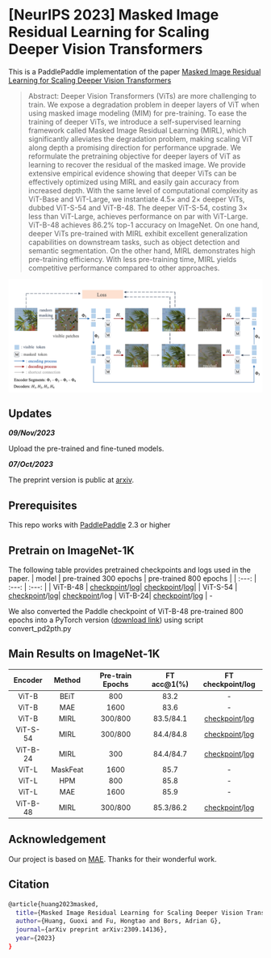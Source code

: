 # [NeurIPS 2023] Masked Image Residual Learning for Scaling Deeper Vision Transformers
This is a PaddlePaddle implementation of the paper [Masked Image Residual Learning for Scaling Deeper Vision Transformers](https://openreview.net/pdf?id=7WTA298wts)
> Abstract: Deeper Vision Transformers (ViTs) are more challenging to train. We expose a
degradation problem in deeper layers of ViT when using masked image modeling
(MIM) for pre-training. To ease the training of deeper ViTs, we introduce a self-supervised learning framework called Masked Image Residual Learning (MIRL),
which significantly alleviates the degradation problem, making scaling ViT along
depth a promising direction for performance upgrade. We reformulate the pretraining objective for deeper layers of ViT as learning to recover the residual of the
masked image. We provide extensive empirical evidence showing that deeper ViTs
can be effectively optimized using MIRL and easily gain accuracy from increased
depth. With the same level of computational complexity as ViT-Base and ViT-Large,
we instantiate 4.5× and 2× deeper ViTs, dubbed ViT-S-54 and ViT-B-48. The
deeper ViT-S-54, costing 3× less than ViT-Large, achieves performance on par with
ViT-Large. ViT-B-48 achieves 86.2% top-1 accuracy on ImageNet. On one hand,
deeper ViTs pre-trained with MIRL exhibit excellent generalization capabilities
on downstream tasks, such as object detection and semantic segmentation. On the
other hand, MIRL demonstrates high pre-training efficiency. With less pre-training
time, MIRL yields competitive performance compared to other approaches.

<div align='center'>
<img src="asset/mirl_arch.png" alt="Architecture" width="880" style="display: block;"/>
</div>





## Updates

***09/Nov/2023***

Upload the pre-trained and fine-tuned models.

***07/Oct/2023***

The preprint version is public at [arxiv](https://arxiv.org/abs/2309.14136).

## Prerequisites
This repo works with [PaddlePaddle](https://www.paddlepaddle.org.cn/en) 2.3 or higher

## Pretrain on ImageNet-1K
The following table provides pretrained checkpoints and logs used in the paper.
| model | pre-trained 300 epochs | pre-trained 800 epochs  |
| :---: | :---: | :---: |
| ViT-B-48 | [checkpoint](https://pan.baidu.com/s/1H3gpMl4-S0gFibv5xbJDHQ?pwd=mirl)/[log](https://pan.baidu.com/s/1ZmW1KyrzLBvD52buX1GqAQ?pwd=mirl)| [checkpoint](https://pan.baidu.com/share/init?surl=bpyLctZy6Ww2QQ-s9KiSjQ&pwd=mirl)/[log](https://pan.baidu.com/s/1XKBXSLbyPqeXFREaTdmupQ?pwd=mirl)|
| ViT-S-54 | [checkpoint](https://pan.baidu.com/s/12CxU36H6a6oObMllwX7izQ?pwd=mirl)/[log](https://pan.baidu.com/s/1IwvQYMjhyGCLXpDFfHXjww?pwd=mirl)| [checkpoint](https://pan.baidu.com/share/init?surl=oF0Gnhhlx6gdgUhIjjDl6Q&pwd=mirl)/log |
ViT-B-24| [checkpoint](https://pan.baidu.com/s/1BLywX8vam47FWMO1zsVxFA?pwd=mirl)/[log](https://pan.baidu.com/s/1yO-ZpjuFZ5erLq-Gy3sTZw?pwd=mirl) | -

We also converted the Paddle checkpoint of ViT-B-48 pre-trained 800 epochs into a PyTorch version ([download link](https://pan.baidu.com/s/1u3Kv1ENTRi3oD-usRkHQSA?pwd=mirl 
)) using script convert_pd2pth.py

## Main Results on ImageNet-1K
| Encoder | Method | Pre-train Epochs | FT acc@1(%) | FT checkpoint/log |
| :---: | :---: | :---: | :---: | :---: |
| ViT-B | BEiT | 800 | 83.2 | - |
| ViT-B | MAE | 1600 | 83.6 | - |
| ViT-B | MIRL | 300/800 | 83.5/84.1 | [checkpoint](https://pan.baidu.com/s/1chhS8_D5EDlHgE07ohOVtw?pwd=mirl)/[log](https://pan.baidu.com/s/15qs-OsoAE_ZVPCZPhChi4g?pwd=mirl) |
| ViT-S-54 | MIRL | 300/800 | 84.4/84.8 | [checkpoint](https://pan.baidu.com/s/1THSNteL07zLSnSLgDm2z8A?pwd=mirl)/[log](https://pan.baidu.com/s/1CZ4ZX5Ja-OYNY8NwWD2mgA?pwd=mirl) |
| ViT-B-24 | MIRL | 300 | 84.4/84.7 | [checkpoint](https://pan.baidu.com/s/1znSpIMcYpH7HCsxr-Cf86A?pwd=mirl)/[log](https://pan.baidu.com/s/1duG4gz3mj64TmNqThXWZvA?pwd=mirl) |
| ViT-L | MaskFeat | 1600 | 85.7 | - |
| ViT-L | HPM | 800 | 85.8 | - |
| ViT-L | MAE | 1600 | 85.9 | - |
| ViT-B-48 | MIRL | 300/800 | 85.3/86.2 | [checkpoint](https://pan.baidu.com/s/1upUTIkGgWGQQFR1y7hLT4A?pwd=mirl)/[log](https://pan.baidu.com/s/1yiKqt7SCQI1LhjKr4QhoFA?pwd=mirl) |

## Acknowledgement
Our project is based on [MAE](https://github.com/facebookresearch/mae). Thanks for their wonderful work.


## Citation

```bash
@article{huang2023masked,
  title={Masked Image Residual Learning for Scaling Deeper Vision Transformers},
  author={Huang, Guoxi and Fu, Hongtao and Bors, Adrian G},
  journal={arXiv preprint arXiv:2309.14136},
  year={2023}
}
```
